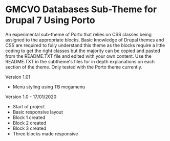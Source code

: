 # GMCVO Databases Sub-Theme for Drupal 7 Using Porto
An experimental sub-theme of Porto that relies on CSS classes being assigned to the appropriate blocks. 
Basic knowledge of Drupal themes and CSS are required to fully understand this theme as the blocks require a little coding to get the right classes but the majority can be copied and pasted from the README.TXT file and edited with your own content. Use the README.TXT in the subtheme's files for in depth explanations on each section of the theme.
Only tested with the Porto theme currently.

Version 1.01
- Menu styling using TB megamenu

Version 1.0 - 17/01/2020
- Start of project
- Basic responsive layout
- Block 1 created
- Block 2 created
- Block 3 created
- Three blocks made responsive